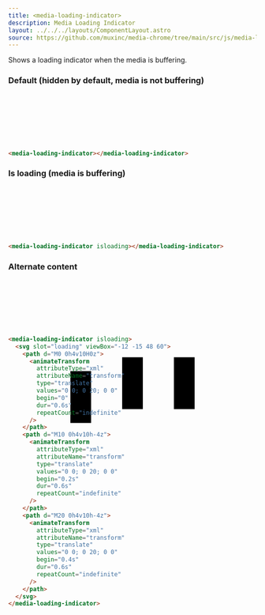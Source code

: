 ```yaml
---
title: <media-loading-indicator>
description: Media Loading Indicator
layout: ../../../layouts/ComponentLayout.astro
source: https://github.com/muxinc/media-chrome/tree/main/src/js/media-loading-indicator.js
---
```


Shows a loading indicator when the media is buffering.

<style>
  media-loading-indicator {
    --media-icon-color: #f0f;
    display: block;
    height: 100px;
  }
</style>

<h3>Default (hidden by default, media is not buffering)</h3>

<media-loading-indicator></media-loading-indicator>

```html
<media-loading-indicator></media-loading-indicator>
```

<h3>Is loading (media is buffering)</h3>

<media-loading-indicator isloading></media-loading-indicator>

```html
<media-loading-indicator isloading></media-loading-indicator>
```

<h3>Alternate content</h3>

<media-loading-indicator isloading>
  <svg slot="loading" viewBox="-12 -15 48 60">
    <path d="M0 0h4v10H0z">
      <animateTransform
        attributeType="xml"
        attributeName="transform"
        type="translate"
        values="0 0; 0 20; 0 0"
        begin="0"
        dur="0.6s"
        repeatCount="indefinite"
      />
    </path>
    <path d="M10 0h4v10h-4z">
      <animateTransform
        attributeType="xml"
        attributeName="transform"
        type="translate"
        values="0 0; 0 20; 0 0"
        begin="0.2s"
        dur="0.6s"
        repeatCount="indefinite"
      />
    </path>
    <path d="M20 0h4v10h-4z">
      <animateTransform
        attributeType="xml"
        attributeName="transform"
        type="translate"
        values="0 0; 0 20; 0 0"
        begin="0.4s"
        dur="0.6s"
        repeatCount="indefinite"
      />
    </path>
  </svg>
</media-loading-indicator>

```html
<media-loading-indicator isloading>
  <svg slot="loading" viewBox="-12 -15 48 60">
    <path d="M0 0h4v10H0z">
      <animateTransform
        attributeType="xml"
        attributeName="transform"
        type="translate"
        values="0 0; 0 20; 0 0"
        begin="0"
        dur="0.6s"
        repeatCount="indefinite"
      />
    </path>
    <path d="M10 0h4v10h-4z">
      <animateTransform
        attributeType="xml"
        attributeName="transform"
        type="translate"
        values="0 0; 0 20; 0 0"
        begin="0.2s"
        dur="0.6s"
        repeatCount="indefinite"
      />
    </path>
    <path d="M20 0h4v10h-4z">
      <animateTransform
        attributeType="xml"
        attributeName="transform"
        type="translate"
        values="0 0; 0 20; 0 0"
        begin="0.4s"
        dur="0.6s"
        repeatCount="indefinite"
      />
    </path>
  </svg>
</media-loading-indicator>
```
